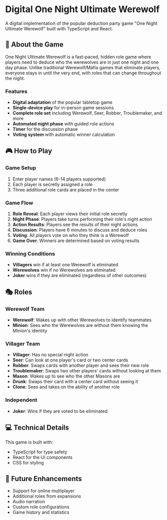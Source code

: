# Digital One Night Ultimate Werewolf

A digital implementation of the popular deduction party game "One Night Ultimate Werewolf" built with TypeScript and React.

## 🐺 About the Game

One Night Ultimate Werewolf is a fast-paced, hidden role game where players need to deduce who the werewolves are in just one night and one day phase. Unlike traditional Werewolf/Mafia games that eliminate players, everyone stays in until the very end, with roles that can change throughout the night.

### Features

- **Digital adaptation** of the popular tabletop game
- **Single-device play** for in-person game sessions
- **Complete role set** including Werewolf, Seer, Robber, Troublemaker, and more
- **Automated night phase** with guided role actions
- **Timer** for the discussion phase
- **Voting system** with automatic winner calculation

## 🎮 How to Play

### Game Setup

1. Enter player names (6-14 players supported)
2. Each player is secretly assigned a role
3. Three additional role cards are placed in the center

### Game Flow

1. **Role Reveal**: Each player views their initial role secretly
2. **Night Phase**: Players take turns performing their role's night action
3. **Action Results**: Players see the results of their night actions
4. **Discussion**: Players have 6 minutes to discuss and deduce roles
5. **Voting**: All players vote on who they think is a Werewolf
6. **Game Over**: Winners are determined based on voting results

### Winning Conditions

- **Villagers** win if at least one Werewolf is eliminated
- **Werewolves** win if no Werewolves are eliminated
- **Joker** wins if they are eliminated (regardless of other outcomes)

## 🎭 Roles

### Werewolf Team
- **Werewolf**: Wakes up with other Werewolves to identify teammates
- **Minion**: Sees who the Werewolves are without them knowing the Minion's identity

### Villager Team
- **Villager**: Has no special night action
- **Seer**: Can look at one player's card or two center cards
- **Robber**: Swaps cards with another player and sees their new role
- **Troublemaker**: Swaps two other players' cards without looking at them
- **Mason**: Wakes up to see who the other Masons are
- **Drunk**: Swaps their card with a center card without seeing it
- **Clone**: Sees and takes on the ability of another role

### Independent
- **Joker**: Wins if they are voted to be eliminated

## 💻 Technical Details

This game is built with:
- TypeScript for type safety
- React for the UI components
- CSS for styling



## 🔮 Future Enhancements

- Support for online multiplayer
- Additional roles from expansions
- Audio narration
- Custom role configurations
- Game history and statistics

